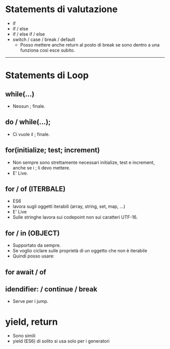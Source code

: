 # Statements di valutazione
* if
* if / else
* if / else if / else
* switch / case / break / default
  * Posso mettere anche return al posto di break se sono dentro a una funziona così esce subito.

----

#  Statements di Loop
## while(...) 
* Nessun ; finale.

## do / while(...);
* Ci vuole il ; finale.

## for(initialize; test; increment) 
* Non sempre sono strettamente necessari initialize, test e increment, anche se i ; li devo mettere.
* E' Live.

## for / of (ITERBALE)
* ES6
* lavora sugli oggetti iterabili (array, string, set, map, ...)
* E' Live
* Sulle stringhe lavora sui codepoint non sui caratteri UTF-16.

## for / in (OBJECT)
* Supportato da sempre.
* Se voglio ciclare sulle proprietà di un oggetto che non è iterabile
* Quindi posso usare:

## for await / of

## idendifier: / continue / break
* Serve per i jump.

# yield, return
* Sono simili
* yield (ES6) di solito si usa solo per i generatori